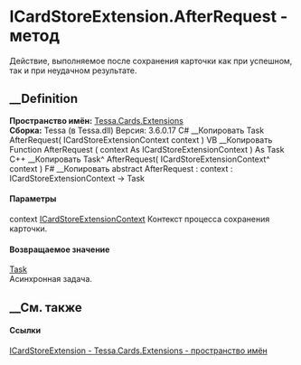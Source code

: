 # ICardStoreExtension.AfterRequest - метод
Действие, выполняемое после сохранения карточки как при успешном, так и при
неудачном результате.
##  __Definition
 **Пространство имён:** [Tessa.Cards.Extensions](N_Tessa_Cards_Extensions.htm)  
 **Сборка:** Tessa (в Tessa.dll) Версия: 3.6.0.17
C# __Копировать
     Task AfterRequest(
    	ICardStoreExtensionContext context
    )
VB __Копировать
     Function AfterRequest ( 
    	context As ICardStoreExtensionContext
    ) As Task
C++ __Копировать
    Task^ AfterRequest(
    	ICardStoreExtensionContext^ context
    )
F# __Копировать
     abstract AfterRequest : 
            context : ICardStoreExtensionContext -> Task 
#### Параметры
context
[ICardStoreExtensionContext](T_Tessa_Cards_Extensions_ICardStoreExtensionContext.htm)
    Контекст процесса сохранения карточки.
#### Возвращаемое значение
[Task](https://learn.microsoft.com/dotnet/api/system.threading.tasks.task)  
Асинхронная задача.
##  __См. также
#### Ссылки
[ICardStoreExtension - ](T_Tessa_Cards_Extensions_ICardStoreExtension.htm)
[Tessa.Cards.Extensions - пространство имён](N_Tessa_Cards_Extensions.htm)
